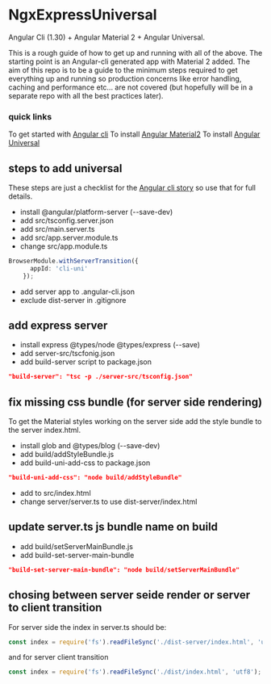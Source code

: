 # NgxExpressUniversal

Angular Cli (1.30) + Angular Material 2 + Angular Universal.

This is a rough guide of how to get up and running with all of the above. The starting point is an Angular-cli generated app with Material 2 added. The aim of this repo is to be a guide to the minimum steps required to get everything up and running so production concerns like error handling, caching and performance etc... are not covered (but hopefully will be in a separate repo with all the best practices later).

### quick links
To get started with [Angular cli](https://github.com/angular/angular-cli)
To install [Angular Material2](https://github.com/angular/material2/blob/master/guides/getting-started.md)
To install [Angular Universal](https://github.com/angular/angular-cli/wiki/stories-universal-rendering)

## steps to add universal

These steps are just a checklist for the [Angular cli story](https://github.com/angular/angular-cli) so use that for full details.

* install @angular/platform-server (--save-dev)
* add src/tsconfig.server.json
* add src/main.server.ts
* add src/app.server.module.ts
* change src/app.module.ts

```typescript
BrowserModule.withServerTransition({
      appId: 'cli-uni'
    });
```

* add server app to .angular-cli.json
* exclude dist-server in .gitignore 

## add express server

* install express @types/node @types/express (--save)
* add server-src/tscfonig.json
* add build-server script to package.json

```json
"build-server": "tsc -p ./server-src/tsconfig.json"
```

## fix missing css bundle (for server side rendering)

To get the Material styles working on the server side add the style bundle to the server index.html.

* install glob and @types/blog (--save-dev)
* add build/addStyleBundle.js
* add build-uni-add-css to package.json

```json
"build-uni-add-css": "node build/addStyleBundle"
```

* add <!--css-bundle--> to src/index.html
* change server/server.ts to use dist-server/index.html

## update server.ts js bundle name on build

* add build/setServerMainBundle.js
* add build-set-server-main-bundle

```json
"build-set-server-main-bundle": "node build/setServerMainBundle"
```

## chosing between server seide render or server to client transition

For server side the index in server.ts should be:

```typescript
const index = require('fs').readFileSync('./dist-server/index.html', 'utf8');
```

and for server client transition

```typescript
const index = require('fs').readFileSync('./dist/index.html', 'utf8');
```


